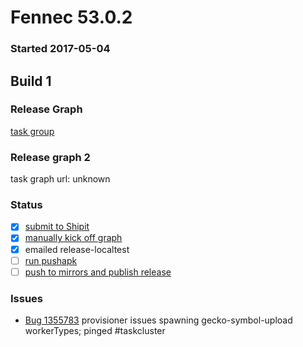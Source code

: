 # Fennec 53.0.2

### Started 2017-05-04

## Build 1

### Release Graph
[task group](https://tools.taskcluster.net/push-inspector/#/_QkEWdAHQaG8NkjNUqWuJg)

### Release graph 2
task graph url: unknown

### Status
- [x] [submit to Shipit](https://wiki.mozilla.org/Release:Release_Automation_on_Mercurial:Starting_a_Release#Submit_to_Ship_It)
- [x] [manually kick off graph](https://github.com/mozilla/releasewarrior/blob/master/how-tos/fennec-temp-relpro.md#start-off-the-fennec-graph)
- [x] emailed release-localtest
- [ ] [run pushapk](https://github.com/mozilla/releasewarrior/blob/master/how-tos/fennec-temp-relpro.md#run-pushapk-manually)
- [ ] [push to mirrors and publish release](https://github.com/mozilla/releasewarrior/blob/master/how-tos/fennec-temp-relpro.md#steps-after-qa-signed-off)

### Issues
- [Bug 1355783](https://bugzil.la/1355783) provisioner issues spawning gecko-symbol-upload workerTypes; pinged #taskcluster


